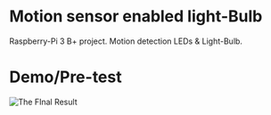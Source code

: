 # Motion sensor enabled light-Bulb
Raspberry-Pi 3 B+ project. Motion detection LEDs &amp; Light-Bulb.
# Demo/Pre-test
![The FInal Result](motion-light/img_demo.jpg?raw=true "Raspberry-Pi 3 B+ Project")
